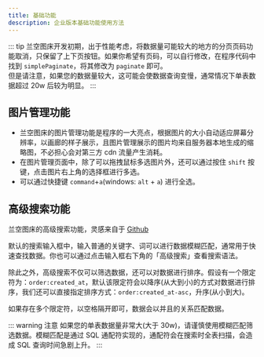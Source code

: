 ```yaml
---
title: 基础功能
description: 企业版本基础功能使用方法
---
```


::: tip
兰空图床开发初期，出于性能考虑，将数据量可能较大的地方的分页页码功能取消，只保留了上下页按钮。如果你希望有页码，可以自行修改，在程序代码中找到 `simplePaginate`，将其修改为 `paginate` 即可。  
但是请注意，如果您的数据量较大，这可能会使数据查询变慢，通常情况下单表数据超过 20w 后较为明显。
:::

## 图片管理功能
- 兰空图床的图片管理功能是程序的一大亮点，根据图片的大小自动适应屏幕分辨率，以画廊的样子展示，且图片管理展示的图片均来自服务器本地生成的缩略图，不必担心会对第三方 cdn 流量产生消耗。
- 在图片管理页面中，除了可以拖拽鼠标多选图片外，还可以通过按住 `shift` 按键，点击图片右上角的选择框进行多选。
- 可以通过快捷键 `command`+`a`(windows: `alt` + `a`) 进行全选。

## 高级搜索功能
兰空图床的高级搜索功能，灵感来自于 [Github](https://github.com)

默认的搜索输入框中，输入普通的关键字、词可以进行数据模糊匹配，通常用于快速查找数据。你也可以通过点击输入框右下角的「高级搜索」查看搜索语法。

除此之外，高级搜索不仅可以筛选数据，还可以对数据进行排序。假设有一个限定符为：`order:created_at`，默认该限定符会以降序(从大到小)的方式对数据进行排序，我们还可以直接指定排序方式：`order:created_at-asc`，升序(从小到大)。

如果存在多个限定符，以空格隔开即可，数据会以并且的关系匹配数据。

::: warning 注意
如果您的单表数据量非常大(大于 30w)，请谨慎使用模糊匹配筛选数据。模糊匹配是通过 SQL 通配符实现的，通配符会在搜索时全表扫描，会造成 SQL 查询时间急剧上升。
:::
